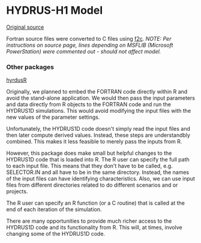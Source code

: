 # HYDRUS-H1 Model

[Original source](https://www.pc-progress.com/en/Default.aspx?h1d-description)

Fortran source files were converted to C files
using [f2c](http://www.netlib.org/f2c/). *NOTE: Per instructions on
source page, lines depending on MSFLIB (Microsoft PowerStation) were commented out -
should not affect model.*

### Other packages

[hyrdusR](https://github.com/shoebodh/hydrusR)



Originally, we planned to embed the FORTRAN code directly within R and avoid
the stand-alone application. We would then pass the input parameters and data
directly from R objects to the FORTRAN code and run the HYDRUS1D simulations.
This would avoid modifying the input files with the new values of the parameter settings.

Unfortunately, the HYDRUS1D code doesn't simply read the input files and then later compute
derived values. Instead, these steps are understandbly combined. This makes it less feasible
to merely pass the inputs from R.

However, this package does make small but helpful changes to the HYDRUS1D code that is
loaded into R.
The R user can specify the full path to each input file.
This means that they don't have to be called, e.g. SELECTOR.IN
and all have to be in the same directory.
Instead, the names of the input files can have identifying characteristics.
Also, we can use input files from different directories related to do different scenarios
and or projects.

The R user can specify an R function (or a C routine) that is called at the end of each iteration
of the simulation.

There are many opportunities to provide much richer access to the HYDRUS1D code and its
functionality from R.  This will, at times, involve changing some of the HYDRUS1D code.

